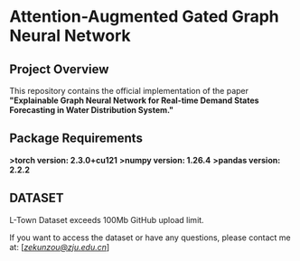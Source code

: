 # Attention-Augmented Gated Graph Neural Network
## Project Overview
This repository contains the official implementation of the paper **"Explainable Graph Neural Network for Real-time Demand States Forecasting in Water Distribution System."**


## Package Requirements
**>torch version: 2.3.0+cu121**
**>numpy version: 1.26.4**
**>pandas version: 2.2.2**

## DATASET
L-Town Dataset exceeds 100Mb GitHub upload limit.

If you want to access the dataset or have any questions, please contact me at: [*zekunzou@zju.edu.cn*]
